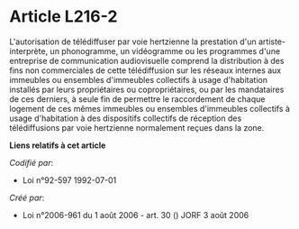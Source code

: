# Article L216-2

L'autorisation de télédiffuser par voie hertzienne la prestation d'un artiste-interprète, un phonogramme, un vidéogramme ou
les programmes d'une entreprise de communication audiovisuelle comprend la distribution à des fins non commerciales de cette
télédiffusion sur les réseaux internes aux immeubles ou ensembles d'immeubles collectifs à usage d'habitation installés par
leurs propriétaires ou copropriétaires, ou par les mandataires de ces derniers, à seule fin de permettre le raccordement de
chaque logement de ces mêmes immeubles ou ensembles d'immeubles collectifs à usage d'habitation à des dispositifs collectifs
de réception des télédiffusions par voie hertzienne normalement reçues dans la zone.

**Liens relatifs à cet article**

_Codifié par_:

  - Loi n°92-597 1992-07-01

_Créé par_:

  - Loi n°2006-961 du 1 août 2006 - art. 30 () JORF 3 août 2006
